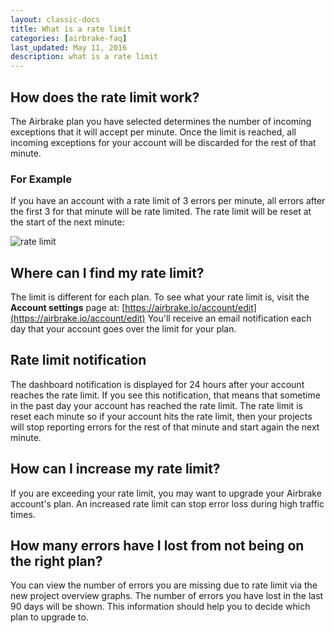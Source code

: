 ```yaml
---
layout: classic-docs
title: What is a rate limit
categories: [airbrake-faq]
last_updated: May 11, 2016
description: what is a rate limit
---
```


## How does the rate limit work?
The Airbrake plan you have selected determines the number of incoming exceptions
that it will accept per minute. Once the limit is reached, all incoming
exceptions for your account will be discarded for the rest of that minute.

### For Example

If you have an account with a rate limit of 3 errors per minute, all errors
after the first 3 for that minute will be rate limited. The rate limit will be
reset at the start of the next minute:

![rate limit](/docs/assets/img/docs/airbrake/rate_limit.png)

## Where can I find my rate limit?
The limit is different for each plan. To see what your rate limit is, visit the
**Account settings** page at: [https://airbrake.io/account/edit](https://airbrake.io/account/edit)
You'll receive an email notification each day that your account goes over the
limit for your plan.

## Rate limit notification
The dashboard notification is displayed for 24 hours after your account reaches
the rate limit. If you see this notification, that means that sometime in the
past day your account has reached the rate limit. The rate limit is reset each
minute so if your account hits the rate limit, then your projects will stop
reporting errors for the rest of that minute and start again the next minute.

## How can I increase my rate limit?
If you are exceeding your rate limit, you may want to upgrade your Airbrake
account's plan. An increased rate limit can stop error loss during high traffic
times.

## How many errors have I lost from not being on the right plan?
You can view the number of errors you are missing due to rate limit via the new
project overview graphs. The number of errors you have lost in the last 90 days
will be shown. This information should help you to decide which plan to upgrade
to.
